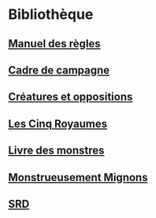 ﻿# Bibliothèque

## [Manuel des règles](index_mdr.md)

## [Cadre de campagne](index_cdc.md)

## [Créatures et oppositions](index_ceo.md)

## [Les Cinq Royaumes](hd_l5r_index.md)

## [Livre des monstres](tome_of_beasts.md)

## [Monstrueusement Mignons](baby_bestiary.md)

## [SRD](index_srd.md)

